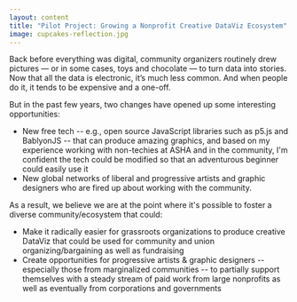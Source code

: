 ```yaml
---
layout: content
title: "Pilot Project: Growing a Nonprofit Creative DataViz Ecosystem"
image: cupcakes-reflection.jpg
---
```


Back before everything was digital, community organizers routinely drew pictures — or in some cases, toys and chocolate — to turn data into stories. Now that all the data is electronic, it’s much less common. And when people do it, it tends to be expensive and a one-off.
 
But in the past few years, two changes have opened up some interesting opportunities:
- New free tech -- e.g., open source JavaScript libraries such as p5.js and BablyonJS -- that can produce amazing graphics, and based on my experience working with non-techies at ASHA and in the community, I'm confident the tech could be modified so that an adventurous beginner could easily use it
- New global networks of liberal and progressive artists and graphic designers who are fired up about working with the community. 
 
As a result, we believe we are at the point where it's possible to foster a diverse community/ecosystem that could:
- Make it radically easier for grassroots organizations to produce creative DataViz that could be used for community and union organizing/bargaining as well as fundraising
- Create opportunities for progressive artists & graphic designers -- especially those from marginalized communities --  to partially support themselves with a steady stream of paid work from large nonprofits as well as eventually from corporations and governments

